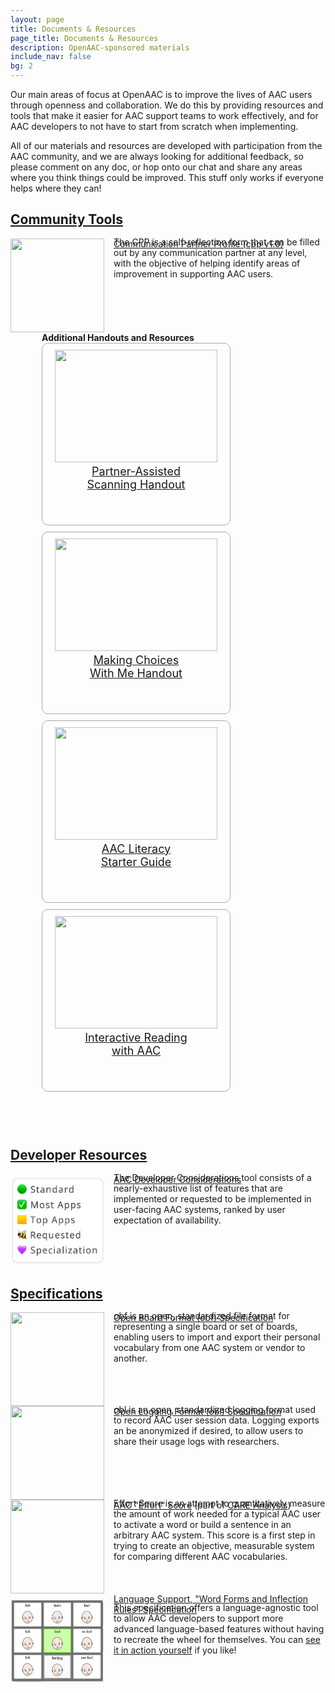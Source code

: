 ```yaml
---
layout: page
title: Documents & Resources
page_title: Documents & Resources
description: OpenAAC-sponsored materials
include_nav: false
bg: 2
---
```

<style>
  h2 {
    text-decoration: underline;
  }
  code {
    white-space: pre-line;
    display: block;
    padding: 15px 10px;
  }
  img.preview {
    float: left; 
    clear: left;
    margin-right: 15px; 
    width: 150px; 
    height: 150px; 
    object-fit: contain;
  }
  .item {
    border: 1px solid #aaa;
    border-radius: 10px;
    width: 280px;
    height: 270px;
    float: left;
    padding: 10px;
    font-size: 18px;
    margin-right: 10px;
    margin-bottom: 10px;
    text-align: center;
  }
  .item img {
    width: 260px;
    height: 180px;
    object-fit: contain;
    object-position: bottom;
  }
</style>
<p>Our main areas of focus at OpenAAC is to improve
the lives of AAC users through openness and collaboration.
We do this by providing
resources and tools that make it easier for AAC support
teams to work effectively, and for AAC developers to not
have to start from scratch when implementing.</p>
<p>All of our materials and resources are developed with
participation from the AAC community, and we are always looking
for additional feedback, so please comment on any doc, or
hop onto our chat and share any areas where you think things
could be improved. This stuff only works if everyone helps
where they can!</p>
<h2>Community Tools</h2>
<img src='https://d18vdu4p71yql0.cloudfront.net/libraries/arasaac/friends_3.png.varianted-skin.png' class='preview' />
<a href="/cpp">Communication Partner Profile (cpp v1.0)</a><br/>
<p style='margin-top: -20px;'>The CPP is a self-reflection form that can be filled out by
any communication partner at any level, with the objective 
of helping identify areas of improvement in supporting AAC users.</p>
  <div style='clear: both;'></div>
<div style='margin-left: 50px; margin-bottom: 50px;'>
  <strong style='font-weight: bold;'>Additional Handouts and Resources</strong><br/>
  <div class='item'>
    <a href="https://www.dropbox.com/scl/fi/ooybfkgshxgbh8p6gqzii/Partner-Assisted-Scanning.pdf?rlkey=zncyrscas4vrqyf22217vig21&dl=1">
    <img src='https://www.utaac.org/images/previews/choose.png'/>
    Partner-Assisted<br/>Scanning Handout
    </a>
  </div>
  <div class='item'>
    <a href="https://www.dropbox.com/scl/fi/jmjfg3oe64cqqe178bvgc/Making-Choices-With-Me.pdf?rlkey=5385xcga0k899znix7j2q6bko&dl=1">
    <img src='https://www.utaac.org/images/previews/assist.png'/>
    Making Choices<br/>With Me Handout
    </a>
  </div>
  <div class='item'>
    <a href="https://www.dropbox.com/scl/fi/hgvxhn3fcnhexw260iobl/Literacy-Starter.pdf?rlkey=ur3rgs7wc6pzemz6os1ji5ehh&dl=1">
    <img src='https://www.utaac.org/images/previews/literacy.png'/>
    AAC Literacy<br/>Starter Guide
    </a>
  </div>
  <div class='item'>
    <a href="https://www.dropbox.com/scl/fi/5ifutdqdkkn91xrun9qxy/Interactive-Reading.pdf?rlkey=hghmudp85k2c85p7t9dkqsyu5&dl=1">
    <img src='https://www.utaac.org/images/previews/shared.png'/>
    Interactive Reading<br/>with AAC
    </a>
  </div>

  <div style='clear: both;'></div>
</div>
<div style='clear: left;'></div>
<h2>Developer Resources</h2>
<img src='/images/considerations_tight.png' class='preview' />
<a href="/considerations">AAC Developer Considerations</a><br/>
<p style='margin-top: -20px;'>The Developer Considerations tool
consists of a nearly-exhaustive list of features that are 
implemented or requested to be implemented in user-facing
AAC systems, ranked by user expectation of availability.</p>
<div style='clear: left;'></div>
<h2>Specifications</h2>
<img src='/images/modeling_ideas.svg' class='preview' />
<a href="https://docs.google.com/document/d/1Bnl5neOf9-y53yOAGjd8BzQ7jvAdLhcB6y9Zw7ITYbA/edit">Open Board Format (obf) Specification</a><br/>
<p style='margin-top: -20px;'>obf is an open, standardized file
format for representing a single board or set of boards, enabling
users to import and export their personal vocabulary from one
AAC system or vendor to another.
</p>
<div style='clear: left;'></div>
<img src='https://d18vdu4p71yql0.cloudfront.net/libraries/noun-project/Peer-Reviewed_282_g.svg' class='preview' />
<a href="https://docs.google.com/document/d/1KpC82nQc8RscgYZWKQo-y_LlKSwd8VsuvhnjrIve2f4/edit">Open Logging Format (obl) Specification</a><br/>
<p style='margin-top: -20px;'>obl is an open, standardized 
logging format used to record AAC user session data. Logging
exports an be anonymized if desired, to allow
users to share their usage logs with researchers.
</p>
<div style='clear: left;'></div>
<img src='https://www.openboardformat.org/care_report.svg' class='preview' />
<a href="https://docs.google.com/document/d/1ZJAt1JkpXcHgazEkWMFxxD_l117eD21p1uEFLMqjrjA/edit">AAC "Effort" Score</a> (part of <a href="https://www.openboardformat.org/analysis">CARE Analysis</a>)<br/>

<p style='margin-top: -20px;'>Effort Score is an attempt to
quantitatively measure the amount of work needed for a typical
AAC user to activate a word or build a sentence in an arbitrary
AAC system. This score is a first step in trying to create an
objective, measurable system for comparing different 
AAC vocabularies.
</p>
<div style='clear: left;'></div>
<img src='images/inflections_example.png' class='preview' />
<a href="https://docs.google.com/document/d/1JJI82jk9hPy-PHMgx5rXNhEhy8Z38-MtSF0Uirt8gFY/edit">Language Support, "Word Forms and Inflection Rules" Specification</a><br/>
<p style='margin-top: -20px;'>This specification offers a 
language-agnostic tool to allow AAC developers to support
more advanced language-based features without having to 
recreate the wheel for themselves. You can
<a href="https://tools.openaac.org/inflections/inflections.html">see it in action yourself</a>
if you like!
</p>
<div style='clear: left;'></div>
